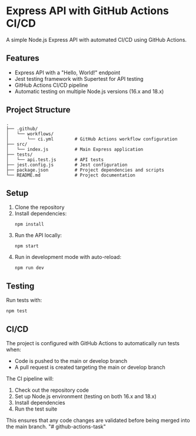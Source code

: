 # Express API with GitHub Actions CI/CD

A simple Node.js Express API with automated CI/CD using GitHub Actions.

## Features

- Express API with a "Hello, World!" endpoint
- Jest testing framework with Supertest for API testing
- GitHub Actions CI/CD pipeline
- Automatic testing on multiple Node.js versions (16.x and 18.x)

## Project Structure

```
.
├── .github/
│   └── workflows/
│       └── ci.yml        # GitHub Actions workflow configuration
├── src/
│   └── index.js          # Main Express application
├── tests/
│   └── api.test.js       # API tests
├── jest.config.js        # Jest configuration
├── package.json          # Project dependencies and scripts
└── README.md             # Project documentation
```

## Setup

1. Clone the repository
2. Install dependencies:
   ```
   npm install
   ```
3. Run the API locally:
   ```
   npm start
   ```
4. Run in development mode with auto-reload:
   ```
   npm run dev
   ```

## Testing

Run tests with:
```
npm test
```

## CI/CD

The project is configured with GitHub Actions to automatically run tests when:
- Code is pushed to the main or develop branch
- A pull request is created targeting the main or develop branch

The CI pipeline will:
1. Check out the repository code
2. Set up Node.js environment (testing on both 16.x and 18.x)
3. Install dependencies
4. Run the test suite

This ensures that any code changes are validated before being merged into the main branch. "# github-actions-task" 

